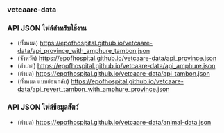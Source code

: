 ### vetcaare-data 

### API JSON ไฟล์สำหรับใช้งาน
- (ทั้งหมด) https://epofhospital.github.io/vetcaare-data/api_province_with_amphure_tambon.json
- (จังหวัด) https://epofhospital.github.io/vetcaare-data/api_province.json
- (อำเภอ) https://epofhospital.github.io/vetcaare-data/api_amphure.json
- (ตำบล) https://epofhospital.github.io/vetcaare-data/api_tambon.json
- (ทั้งหมด แบบย้อนกลับ) https://epofhospital.github.io/vetcaare-data/api_revert_tambon_with_amphure_province.json


### API JSON ไฟล์ข้อมูลสัตว์
- (ตำบล) https://epofhospital.github.io/vetcaare-data/animal-data.json

